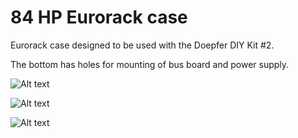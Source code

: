 # 84 HP Eurorack case

Eurorack case designed to be used with the Doepfer DIY Kit #2.

The bottom has holes for mounting of bus board and power supply.

![Alt text](images/path/to/84hpempty1.jpg?raw=true "Case without contents")

![Alt text](images/path/to/84hpwithcontents.jpg?raw=true "Case with contents")

![Alt text](images/path/to/84hpempty2.jpg?raw=true "Case without contents")
